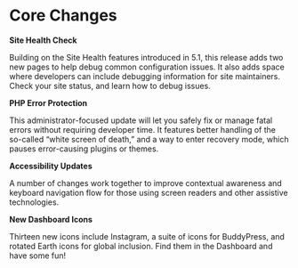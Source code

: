 # Core Changes

**Site Health Check**

Building on the Site Health features introduced in 5.1, this release adds two new pages to help debug common configuration issues. It also adds space where developers can include debugging information for site maintainers. Check your site status, and learn how to debug issues.

**PHP Error Protection**

This administrator-focused update will let you safely fix or manage fatal errors without requiring developer time. It features better handling of the so-called “white screen of death,” and a way to enter recovery mode, which pauses error-causing plugins or themes.

**Accessibility Updates**

A number of changes work together to improve contextual awareness and keyboard navigation flow for those using screen readers and other assistive technologies.

**New Dashboard Icons**

Thirteen new icons include Instagram, a suite of icons for BuddyPress, and rotated Earth icons for global inclusion. Find them in the Dashboard and have some fun!
